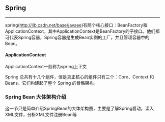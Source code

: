 ## **Spring**

------

spring(http://lib.csdn.net/base/javaee)有两个核心接口：BeanFactory和ApplicationContext，其中ApplicationContext是BeanFactory的子接口。他们都可代表Spring容器，Spring容器是生成Bean实例的工厂，并且管理容器中的Bean。

#### ApplicationContext

ApplicationContext一般称为spring上下文





Spring 总共有十几个组件，但是真正核心的组件只有三个：Core、Context 和 Beans。它们构建起了整个 Spring 的骨骼架构。



### Spring Bean 大体架构介绍

这一节只是简单介绍SpringBean的大体架构图，主要是了解Spring启动，读入XML文件，分析XML文件注册Bean等


